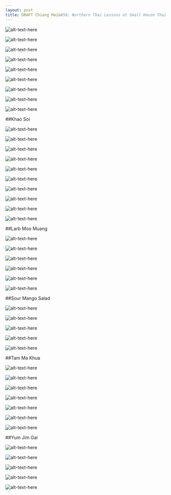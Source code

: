 ```yaml
---
layout: post
title: DRAFT Chiang Mai&#58; Northern Thai Lessons at Small House Thai Cooking School
---
```


![alt-text-here](http://kenjilopezalt.github.io/images/Chiang-Mai/20140707-small-house-thai-cooking-school-/20140707-small-house-thai-cooking-school-1.jpg "Small House Thai Cooking School")

![alt-text-here](http://kenjilopezalt.github.io/images/Chiang-Mai/20140707-small-house-thai-cooking-school-/20140707-small-house-thai-cooking-school-2.jpg "Small House Thai Cooking School")

![alt-text-here](http://kenjilopezalt.github.io/images/Chiang-Mai/20140707-small-house-thai-cooking-school-/20140707-small-house-thai-cooking-school-3.jpg "Small House Thai Cooking School")

![alt-text-here](http://kenjilopezalt.github.io/images/Chiang-Mai/20140707-small-house-thai-cooking-school-/20140707-small-house-thai-cooking-school-4.jpg "Small House Thai Cooking School")

![alt-text-here](http://kenjilopezalt.github.io/images/Chiang-Mai/20140707-small-house-thai-cooking-school-/20140707-small-house-thai-cooking-school-5.jpg "Small House Thai Cooking School")

![alt-text-here](http://kenjilopezalt.github.io/images/Chiang-Mai/20140707-small-house-thai-cooking-school-/20140707-small-house-thai-cooking-school-6.jpg "Small House Thai Cooking School")

![alt-text-here](http://kenjilopezalt.github.io/images/Chiang-Mai/20140707-small-house-thai-cooking-school-/20140707-small-house-thai-cooking-school-7.jpg "Small House Thai Cooking School")

![alt-text-here](http://kenjilopezalt.github.io/images/Chiang-Mai/20140707-small-house-thai-cooking-school-/20140707-small-house-thai-cooking-school-8.jpg "Small House Thai Cooking School")

![alt-text-here](http://kenjilopezalt.github.io/images/Chiang-Mai/20140707-small-house-thai-cooking-school-/20140707-small-house-thai-cooking-school-9.jpg "Small House Thai Cooking School")

##Khao Soi

![alt-text-here](http://kenjilopezalt.github.io/images/Chiang-Mai/20140707-small-house-thai-cooking-school-/20140707-small-house-thai-cooking-school-khao-soi-/20140707-small-house-thai-cooking-school-khao-soi-1.jpg "Khao Soi")

![alt-text-here](http://kenjilopezalt.github.io/images/Chiang-Mai/20140707-small-house-thai-cooking-school-/20140707-small-house-thai-cooking-school-khao-soi-/20140707-small-house-thai-cooking-school-khao-soi-2.jpg "Khao Soi")

![alt-text-here](http://kenjilopezalt.github.io/images/Chiang-Mai/20140707-small-house-thai-cooking-school-/20140707-small-house-thai-cooking-school-khao-soi-/20140707-small-house-thai-cooking-school-khao-soi-3.jpg "Khao Soi")

![alt-text-here](http://kenjilopezalt.github.io/images/Chiang-Mai/20140707-small-house-thai-cooking-school-/20140707-small-house-thai-cooking-school-khao-soi-/20140707-small-house-thai-cooking-school-khao-soi-4.jpg "Khao Soi")

![alt-text-here](http://kenjilopezalt.github.io/images/Chiang-Mai/20140707-small-house-thai-cooking-school-/20140707-small-house-thai-cooking-school-khao-soi-/20140707-small-house-thai-cooking-school-khao-soi-5.jpg "Khao Soi")

![alt-text-here](http://kenjilopezalt.github.io/images/Chiang-Mai/20140707-small-house-thai-cooking-school-/20140707-small-house-thai-cooking-school-khao-soi-/20140707-small-house-thai-cooking-school-khao-soi-6.jpg "Khao Soi")

![alt-text-here](http://kenjilopezalt.github.io/images/Chiang-Mai/20140707-small-house-thai-cooking-school-/20140707-small-house-thai-cooking-school-khao-soi-/20140707-small-house-thai-cooking-school-khao-soi-7.jpg "Khao Soi")

![alt-text-here](http://kenjilopezalt.github.io/images/Chiang-Mai/20140707-small-house-thai-cooking-school-/20140707-small-house-thai-cooking-school-khao-soi-/20140707-small-house-thai-cooking-school-khao-soi-8.jpg "Khao Soi")

![alt-text-here](http://kenjilopezalt.github.io/images/Chiang-Mai/20140707-small-house-thai-cooking-school-/20140707-small-house-thai-cooking-school-khao-soi-/20140707-small-house-thai-cooking-school-khao-soi-9.jpg "Khao Soi")

![alt-text-here](http://kenjilopezalt.github.io/images/Chiang-Mai/20140707-small-house-thai-cooking-school-/20140707-small-house-thai-cooking-school-khao-soi-/20140707-small-house-thai-cooking-school-khao-soi-10.jpg "Khao Soi")

##Larb Moo Muang

![alt-text-here](http://kenjilopezalt.github.io/images/Chiang-Mai/20140707-small-house-thai-cooking-school-/20140707-small-house-thai-cooking-school-larb-moo-muang-/20140707-small-house-thai-cooking-school-larb-moo-muang-1.jpg "Larb Moo Muang")

![alt-text-here](http://kenjilopezalt.github.io/images/Chiang-Mai/20140707-small-house-thai-cooking-school-/20140707-small-house-thai-cooking-school-larb-moo-muang-/20140707-small-house-thai-cooking-school-larb-moo-muang-2.jpg "Larb Moo Muang")

![alt-text-here](http://kenjilopezalt.github.io/images/Chiang-Mai/20140707-small-house-thai-cooking-school-/20140707-small-house-thai-cooking-school-larb-moo-muang-/20140707-small-house-thai-cooking-school-larb-moo-muang-3.jpg "Larb Moo Muang")

![alt-text-here](http://kenjilopezalt.github.io/images/Chiang-Mai/20140707-small-house-thai-cooking-school-/20140707-small-house-thai-cooking-school-larb-moo-muang-/20140707-small-house-thai-cooking-school-larb-moo-muang-4.jpg "Larb Moo Muang")

![alt-text-here](http://kenjilopezalt.github.io/images/Chiang-Mai/20140707-small-house-thai-cooking-school-/20140707-small-house-thai-cooking-school-larb-moo-muang-/20140707-small-house-thai-cooking-school-larb-moo-muang-5.jpg "Khao Soi")

![alt-text-here](http://kenjilopezalt.github.io/images/Chiang-Mai/20140707-small-house-thai-cooking-school-/20140707-small-house-thai-cooking-school-larb-moo-muang-/20140707-small-house-thai-cooking-school-larb-moo-muang-6.jpg "Larb Moo Muang")

##Sour Mango Salad

![alt-text-here](http://kenjilopezalt.github.io/images/Chiang-Mai/20140707-small-house-thai-cooking-school-/20140707-small-house-thai-cooking-school-mango-salad-/20140707-small-house-thai-cooking-school-mango-salad-1.jpg "Sour Mango Salad")

![alt-text-here](http://kenjilopezalt.github.io/images/Chiang-Mai/20140707-small-house-thai-cooking-school-/20140707-small-house-thai-cooking-school-mango-salad-/20140707-small-house-thai-cooking-school-mango-salad-2.jpg "Sour Mango Salad")

![alt-text-here](http://kenjilopezalt.github.io/images/Chiang-Mai/20140707-small-house-thai-cooking-school-/20140707-small-house-thai-cooking-school-mango-salad-/20140707-small-house-thai-cooking-school-mango-salad-3.jpg "Sour Mango Salad")

![alt-text-here](http://kenjilopezalt.github.io/images/Chiang-Mai/20140707-small-house-thai-cooking-school-/20140707-small-house-thai-cooking-school-mango-salad-/20140707-small-house-thai-cooking-school-mango-salad-4.jpg "Sour Mango Salad")

![alt-text-here](http://kenjilopezalt.github.io/images/Chiang-Mai/20140707-small-house-thai-cooking-school-/20140707-small-house-thai-cooking-school-mango-salad-/20140707-small-house-thai-cooking-school-mango-salad-5.jpg "Sour Mango Salad")

##Tam Ma Khua

![alt-text-here](http://kenjilopezalt.github.io/images/Chiang-Mai/20140707-small-house-thai-cooking-school-/20140707-small-house-thai-cooking-school-tam-ma-khua-/20140707-small-house-thai-cooking-school-tam-ma-khua-1.jpg "Tam Ma Khua")

![alt-text-here](http://kenjilopezalt.github.io/images/Chiang-Mai/20140707-small-house-thai-cooking-school-/20140707-small-house-thai-cooking-school-tam-ma-khua-/20140707-small-house-thai-cooking-school-tam-ma-khua-2.jpg "Tam Ma Khua")

![alt-text-here](http://kenjilopezalt.github.io/images/Chiang-Mai/20140707-small-house-thai-cooking-school-/20140707-small-house-thai-cooking-school-tam-ma-khua-/20140707-small-house-thai-cooking-school-tam-ma-khua-3.jpg "Tam Ma Khua")

![alt-text-here](http://kenjilopezalt.github.io/images/Chiang-Mai/20140707-small-house-thai-cooking-school-/20140707-small-house-thai-cooking-school-tam-ma-khua-/20140707-small-house-thai-cooking-school-tam-ma-khua-4.jpg "Tam Ma Khua")

![alt-text-here](http://kenjilopezalt.github.io/images/Chiang-Mai/20140707-small-house-thai-cooking-school-/20140707-small-house-thai-cooking-school-tam-ma-khua-/20140707-small-house-thai-cooking-school-tam-ma-khua-5.jpg "Tam Ma Khua")

![alt-text-here](http://kenjilopezalt.github.io/images/Chiang-Mai/20140707-small-house-thai-cooking-school-/20140707-small-house-thai-cooking-school-tam-ma-khua-/20140707-small-house-thai-cooking-school-tam-ma-khua-6.jpg "Tam Ma Khua")

![alt-text-here](http://kenjilopezalt.github.io/images/Chiang-Mai/20140707-small-house-thai-cooking-school-/20140707-small-house-thai-cooking-school-tam-ma-khua-/20140707-small-house-thai-cooking-school-tam-ma-khua-7.jpg "Tam Ma Khua")

##Yum Jim Gai

![alt-text-here](http://kenjilopezalt.github.io/images/Chiang-Mai/20140707-small-house-thai-cooking-school-/20140707-small-house-thai-cooking-school-yum-jin-gai-/20140707-small-house-thai-cooking-school-yum-jin-gai-1.jpg "Yum Jim Gai")

![alt-text-here](http://kenjilopezalt.github.io/images/Chiang-Mai/20140707-small-house-thai-cooking-school-/20140707-small-house-thai-cooking-school-yum-jin-gai-/20140707-small-house-thai-cooking-school-yum-jin-gai-2.jpg "Yum Jim Gai")

![alt-text-here](http://kenjilopezalt.github.io/images/Chiang-Mai/20140707-small-house-thai-cooking-school-/20140707-small-house-thai-cooking-school-yum-jin-gai-/20140707-small-house-thai-cooking-school-yum-jin-gai-3.jpg "Yum Jim Gai")

![alt-text-here](http://kenjilopezalt.github.io/images/Chiang-Mai/20140707-small-house-thai-cooking-school-/20140707-small-house-thai-cooking-school-yum-jin-gai-/20140707-small-house-thai-cooking-school-yum-jin-gai-4.jpg "Yum Jim Gai")

![alt-text-here](http://kenjilopezalt.github.io/images/Chiang-Mai/20140707-small-house-thai-cooking-school-/20140707-small-house-thai-cooking-school-yum-jin-gai-/20140707-small-house-thai-cooking-school-yum-jin-gai-5.jpg "Yum Jim Gai")